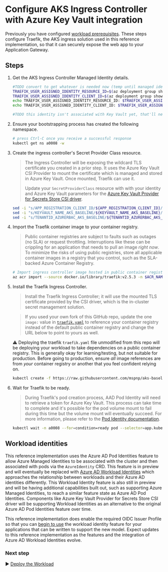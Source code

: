 # Configure AKS Ingress Controller with Azure Key Vault integration

Previously you have configured [workload prerequisites](./08-workload-prerequisites.md). These steps configure Traefik, the AKS ingress solution used in this reference implementation, so that it can securely expose the web app to your Application Gateway.

## Steps

1. Get the AKS Ingress Controller Managed Identity details.

   ```bash
   #TODO convert to get whatever is needed now (temp until managed identity support exists)
   TRAEFIK_USER_ASSIGNED_IDENTITY_RESOURCE_ID=$(az deployment group show --resource-group rg-bu0001a0008 -n cluster-stamp --query properties.outputs.aksIngressControllerPodManagedIdentityResourceId.value -o tsv)
   TRAEFIK_USER_ASSIGNED_IDENTITY_CLIENT_ID=$(az deployment group show --resource-group rg-bu0001a0008 -n cluster-stamp --query properties.outputs.aksIngressControllerPodManagedIdentityClientId.value -o tsv)
   echo TRAEFIK_USER_ASSIGNED_IDENTITY_RESOURCE_ID: $TRAEFIK_USER_ASSIGNED_IDENTITY_RESOURCE_ID
   echo TRAEFIK_USER_ASSIGNED_IDENTITY_CLIENT_ID: $TRAEFIK_USER_ASSIGNED_IDENTITY_CLIENT_ID

   #TODO this identity isn't associated with Key Vault yet, that'll need to happen, managed identity support will be helpful here.
   ```

1. Ensure your bootstrapping process has created the following namespace.

   ```bash
   # press Ctrl-C once you receive a successful response
   kubectl get ns a0008 -w
   ```

1. Create the ingress controller's Secret Provider Class resource.

   > The Ingress Controller will be exposing the wildcard TLS certificate you created in a prior step. It uses the Azure Key Vault CSI Provider to mount the certificate which is managed and stored in Azure Key Vault. Once mounted, Traefik can use it.
   >
   > Update your `SecretProviderClass` resource with with your identity and Azure Key Vault parameters for the [Azure Key Vault Provider for Secrets Store CSI driver](https://github.com/Azure/secrets-store-csi-driver-provider-azure).

   ```bash
   sed -i "s/APP_REGISTRATION_CLIENT_ID/${APP_REGISTRATION_CLIENT_ID}/" workload/secret-store-key-vault-ingress.json
   sed -i "s/KEYVAULT_NAME_AKS_BASELINE/${KEYVAULT_NAME_AKS_BASELINE}/" workload/secret-store-key-vault-ingress.json
   sed -i "s/TENANTID_AZURERBAC_AKS_BASELINE/${TENANTID_AZURERBAC_AKS_BASELINE}/" workload/secret-store-key-vault-ingress.json
   ```

1. Import the Traefik container image to your container registry.

   > Public container registries are subject to faults such as outages (no SLA) or request throttling. Interruptions like these can be crippling for an application that needs to pull an image _right now_. To minimize the risks of using public registries, store all applicable container images in a registry that you control, such as the SLA-backed Azure Container Registry.

   ```bash
   # Import ingress controller image hosted in public container registries
   az acr import --source docker.io/library/traefik:v2.5.3 -n $ACR_NAME_AKS_BASELINE
   ```

1. Install the Traefik Ingress Controller.

   > Install the Traefik Ingress Controller; it will use the mounted TLS certificate provided by the CSI driver, which is the in-cluster secret management solution.

   > If you used your own fork of this GitHub repo, update the one `image:` value in [`traefik.yaml`](./workload/traefik.yaml) to reference your container registry instead of the default public container registry and change the URL below to point to yours as well.

   :warning: Deploying the traefik `traefik.yaml` file unmodified from this repo will be deploying your workload to take dependencies on a public container registry. This is generally okay for learning/testing, but not suitable for production. Before going to production, ensure _all_ image references are from _your_ container registry or another that you feel confident relying on.

   ```bash
   kubectl create -f https://raw.githubusercontent.com/mspnp/aks-baseline/main/workload/traefik.yaml
   ```

1. Wait for Traefik to be ready.

   > During Traefik's pod creation process, AAD Pod Identity will need to retrieve a token for Azure Key Vault. This process can take time to complete and it's possible for the pod volume mount to fail during this time but the volume mount will eventually succeed. For more information, please refer to the [Pod Identity documentation](https://azure.github.io/secrets-store-csi-driver-provider-azure/configurations/identity-access-modes/pod-identity-mode/).

   ```bash
   kubectl wait -n a0008 --for=condition=ready pod --selector=app.kubernetes.io/name=traefik-ingress-ilb --timeout=90s
   ```

## Workload identities

This reference implementation uses the Azure AD Pod Identities feature to allow Azure Managed Identities to be associated with the cluster and then associated with pods via the `AzureIdentity` CRD. This feature is in preview and will eventually be replaced with [Azure AD Workload Identities](https://azure.github.io/azure-workload-identity) which approaches the relationship between workloads and their Azure AD identities differently. This Workload Identity feature is also still in preview and will be having additional capabilities built out, such as supporting Azure Managed Identities, to reach a similar feature state as Azure AD Pod Identities. Components like Azure Key Vault Provider for Secrets Store CSI driver will be supporting Workload Identities as an alternative to the original Azure AD Pod Identities feature over time.

This reference implementation does enable the required OIDC Issuer Profile so that you can [begin to use](https://azure.github.io/azure-workload-identity/docs/quick-start.html) the workload identity feature for your applications that can be written to support the new model. Expect updates to this reference implementation as the features and the integration of Azure AD Workload Identities evolve.

### Next step

:arrow_forward: [Deploy the Workload](./10-workload.md)

